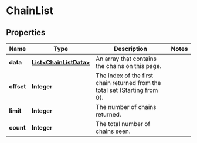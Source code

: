 
# ChainList

## Properties
Name | Type | Description | Notes
------------ | ------------- | ------------- | -------------
**data** | [**List&lt;ChainListData&gt;**](ChainListData.md) | An array that contains the chains on this page. | 
**offset** | **Integer** | The index of the first chain returned from the total set (Starting from 0). | 
**limit** | **Integer** | The number of chains returned. | 
**count** | **Integer** | The total number of chains seen. | 



